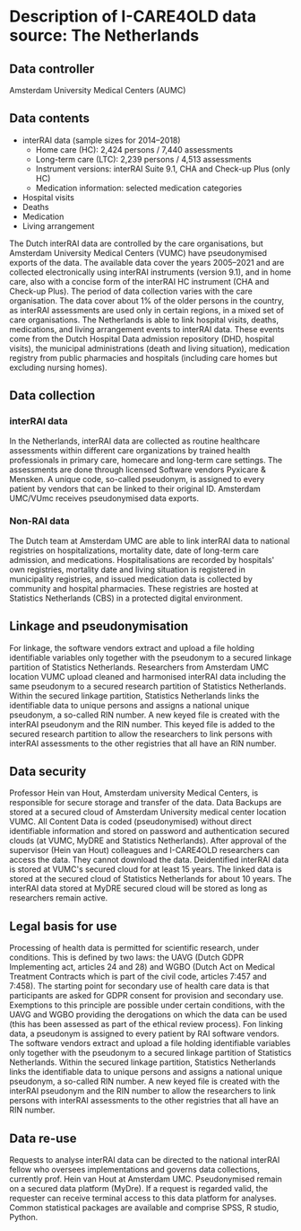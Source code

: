 # Description of I-CARE4OLD data source: The Netherlands

## Data controller

Amsterdam University Medical Centers (AUMC)

## Data contents

* interRAI data (sample sizes for 2014–2018)
    - Home care (HC): 2,424 persons / 7,440 assessments
    - Long-term care (LTC): 2,239 persons / 4,513 assessments
    - Instrument versions: interRAI Suite 9.1, CHA and Check-up Plus (only HC)
    - Medication information: selected medication categories
* Hospital visits
* Deaths
* Medication
* Living arrangement

The Dutch interRAI data are controlled by the care organisations, but Amsterdam University Medical Centers (VUMC) have pseudonymised exports of the data. The available data cover the years 2005–2021 and are collected electronically using interRAI instruments (version 9.1), and in home care, also with a concise form of the interRAI HC instrument (CHA and Check-up Plus). The period of data collection varies with the care organisation. The data cover about 1% of the older persons in the country, as interRAI assessments are used only in certain regions, in a mixed set of care organisations. The Netherlands is able to link hospital visits, deaths, medications, and living arrangement events to interRAI data. These events come from the Dutch Hospital Data admission repository (DHD, hospital visits), the municipal administrations (death and living situation), medication registry from public pharmacies and hospitals (including care homes but excluding nursing homes).

## Data collection

### interRAI data

In the Netherlands, interRAI data are collected as routine healthcare assessments within different care organizations by trained health professionals in primary care, homecare and long-term care settings. The assessments are done through licensed Software vendors Pyxicare & Mensken. A unique code, so-called pseudonym, is assigned to every patient by vendors that can be linked to their original ID. Amsterdam UMC/VUmc receives pseudonymised data exports.

### Non-RAI data

The Dutch team at Amsterdam UMC are able to link interRAI data to national registries on hospitalizations, mortality date, date of long-term care admission, and medications. Hospitalisations are recorded by hospitals' own registries, mortality date and living situation is registered in municipality registries, and issued medication data is collected by community and hospital pharmacies. These registries are hosted at Statistics Netherlands (CBS) in a protected digital environment.

## Linkage and pseudonymisation

For linkage, the software vendors extract and upload a file holding identifiable variables only together with the pseudonym to a secured linkage partition of Statistics Netherlands. Researchers from Amsterdam UMC location VUMC upload cleaned and harmonised interRAI data including the same pseudonym to a secured research partition of Statistics Netherlands. Within the secured linkage partition, Statistics Netherlands links the identifiable data to unique persons and assigns a national unique pseudonym, a so-called RIN number. A new keyed file is created with the interRAI pseudonym and the RIN number. This keyed file is added to the secured research partition to allow the researchers to link persons with interRAI assessments to the other registries that all have an RIN number.

## Data security

Professor Hein van Hout, Amsterdam university Medical Centers, is responsible for secure storage and transfer of the data. Data Backups are stored at a secured cloud of Amsterdam University medical center location VUMC. All Content Data is coded (pseudonymised) without direct identifiable information and stored on password and authentication secured clouds (at VUMC, MyDRE and Statistics Netherlands). After approval of the supervisor (Hein van Hout) colleagues and I-CARE4OLD researchers can access the data. They cannot download the data. Deidentified interRAI data is stored at VUMC's secured cloud for at least 15 years. The linked data is stored at the secured cloud of Statistics Netherlands for about 10 years. The interRAI data stored at MyDRE secured cloud will be stored as long as researchers remain active. 

## Legal basis for use

Processing of health data is permitted for scientific research, under conditions. This is defined by two laws: the UAVG (Dutch GDPR Implementing act, articles 24 and 28)  and WGBO (Dutch Act on Medical Treatment Contracts which is part of the civil code, articles 7:457 and 7:458). The starting point for secondary use of health care data is that participants are asked for GDPR consent for provision and secondary use. Exemptions to this principle are possible under certain conditions, with the UAVG and WGBO providing the derogations on which the data can be used (this has been assessed as part of the ethical review process). Fon linking data, a pseudonym is assigned to every patient by RAI software vendors. The software vendors extract and upload a file holding identifiable variables only together with the pseudonym to a secured linkage partition of Statistics Netherlands. Within the secured linkage partition, Statistics Netherlands links the identifiable data to unique persons and assigns a national unique pseudonym, a so-called RIN number. A new keyed file is created with the interRAI pseudonym and the RIN number to allow the researchers to link persons with interRAI assessments to the other registries that all have an RIN number.

## Data re-use

Requests to analyse interRAI data can be directed to the national interRAI fellow who oversees implementations and governs data collections, currently prof. Hein van Hout at Amsterdam UMC. Pseudonymised remain on a secured data platform (MyDre). If a request is regarded valid, the requester can receive terminal access to this data platform for analyses. Common statistical packages are available and comprise SPSS, R studio, Python.